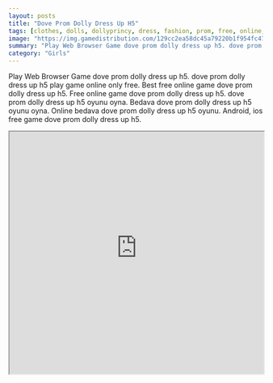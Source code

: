 ```yaml
---
layout: posts
title: "Dove Prom Dolly Dress Up H5"
tags: [clothes, dolls, dollyprincy, dress, fashion, prom, free, online, games, oyna, game, free, games, play, play, games]
image: "https://img.gamedistribution.com/129cc2ea58dc45a79220b1f954fc47d4.jpg"
summary: "Play Web Browser Game dove prom dolly dress up h5. dove prom dolly dress up h5 play game online only free. Best free online game dove prom dolly dress up h5. Free online game dove prom dolly dress up h5. dove prom dolly dress up h5 oyunu oyna. Bedava dove prom dolly dress up h5 oyunu oyna. Online bedava dove prom dolly dress up h5 oyunu. Android, ios free game dove prom dolly dress up h5."
category: "Girls"
---
```


Play Web Browser Game dove prom dolly dress up h5. dove prom dolly dress up h5 play game online only free. Best free online game dove prom dolly dress up h5. Free online game dove prom dolly dress up h5. dove prom dolly dress up h5 oyunu oyna. Bedava dove prom dolly dress up h5 oyunu oyna. Online bedava dove prom dolly dress up h5 oyunu. Android, ios free game dove prom dolly dress up h5.

<iframe width="100%" height="480px;" src="https://html5.gamedistribution.com/129cc2ea58dc45a79220b1f954fc47d4/"></iframe>